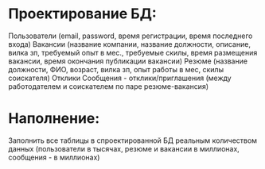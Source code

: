 # Проектирование БД:

Пользователи (email, password, время регистрации, время последнего входа)
Вакансии (название компании, название должности, описание, вилка зп, требуемый опыт в мес., требуемые скилы, время размещения вакансии, время окончания публикации вакансии)
Резюме (название должности, ФИО, возраст, вилка зп, опыт работы в мес, скилы соискателя)
Отклики
Сообщения - отклики/приглашения (между работодателем и соискателем по паре резюме-вакансия)
	
# Наполнение:

Заполнить все таблицы в спроектированной БД реальным количеством данных (пользователи в тысячах, резюме и вакансии в миллионах, сообщения - в миллионах)
